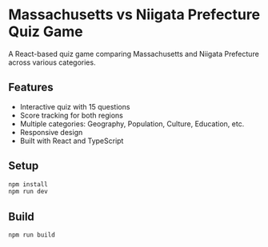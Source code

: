 # Massachusetts vs Niigata Prefecture Quiz Game

A React-based quiz game comparing Massachusetts and Niigata Prefecture across various categories.

## Features

- Interactive quiz with 15 questions
- Score tracking for both regions
- Multiple categories: Geography, Population, Culture, Education, etc.
- Responsive design
- Built with React and TypeScript

## Setup

```bash
npm install
npm run dev
```

## Build

```bash
npm run build
```
